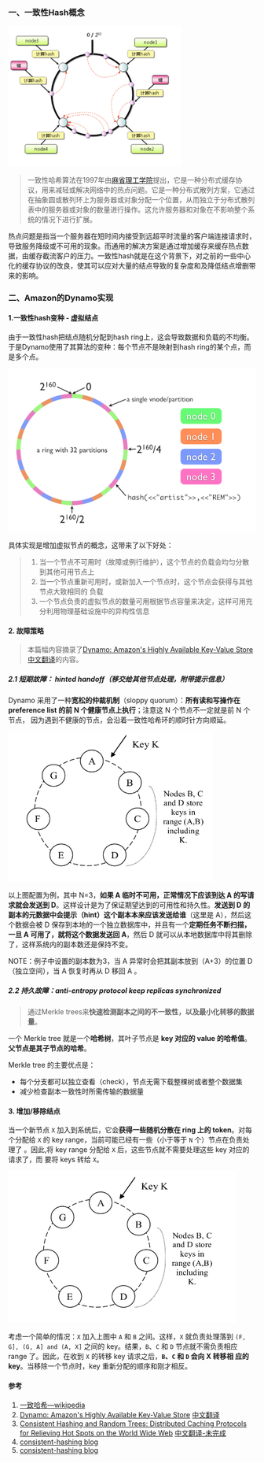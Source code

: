### 一、一致性Hash概念

<img title="" src="pic/image-20210119214800124.png" alt="image-20210119214800124" style="zoom: 100%;" data-align="center" width="351">

> 一致性哈希算法在1997年由[麻省理工学院](https://baike.baidu.com/item/麻省理工学院/117999)提出，它是一种分布式缓存协议，用来减轻或解决网络中的热点问题。它是一种分布式散列方案，它通过在抽象圆或散列环上为服务器或对象分配一个位置，从而独立于分布式散列表中的服务器或对象的数量进行操作。这允许服务器和对象在不影响整个系统的情况下进行扩展。

热点问题是指当一个服务器在短时间内接受到远超平时流量的客户端连接请求时，导致服务降级或不可用的现象。而通用的解决方案是通过增加缓存来缓存热点数据，由缓存截流客户的压力。一致性hash就是在这个背景下，对之前的一些中心化的缓存协议的改良，使其可以应对大量的结点导致的复杂度和及降低结点增删带来的影响。

### 二、Amazon的Dynamo实现

#### 1.一致性hash变种 - 虚拟结点

由于一致性hash把结点随机分配到hash ring上，这会导致数据和负载的不均衡。于是Dynamo使用了其算法的变种：每个节点不是映射到hash ring的某个点，而是多个点。

<img src="pic/image-20210120115532186.png" title="" alt="来源：https://dzone.com/articles/simple-magic-consistent" data-align="center">

具体实现是增加虚拟节点的概念，这带来了以下好处：

> 1. 当一个节点不可用时（故障或例行维护），这个节点的负载会均匀分散到其他可用节点上
> 2. 当一个节点重新可用时，或新加入一个节点时，这个节点会获得与其他节点大致相同的 负载
> 3. 一个节点负责的虚拟节点的数量可用根据节点容量来决定，这样可用充分利用物理基础设施中的异构性信息

#### 2. 故障策略

> 本篇幅内容摘录了[Dynamo: Amazon's Highly Available Key-Value Store 中文翻译](https://arthurchiao.art/blog/amazon-dynamo-zh/)的内容。

##### 2.1 短期故障： hinted handoff（移交给其他节点处理，附带提示信息）

Dynamo 采用了一种**宽松的仲裁机制**（sloppy quorum）：**所有读和写操作在 preference list 的前 N 个健康节点上执行**；注意这 N 个节点不一定就是前 N 个节点， 因为遇到不健康的节点，会沿着一致性哈希环的顺时针方向顺延。

<img title="" src="pic/image-20210120120011445.png" alt="image-20210120120011445" style="zoom: 100%;" data-align="center">

以上图配置为例，其中 N=3，**如果 A 临时不可用，正常情况下应该到达 A 的写请求就会发送到 D**。这样设计是为了保证期望达到的可用性和持久性。**发送到 D 的副本的元数据中会提示（hint）这个副本本来应该发送给谁**（这里是 A），然后这个数据会被 D 保存到本地的一个独立数据库中，并且有一个**定期任务不断扫描，一旦 A 可用了，就将这个数据发送回 A**，然后 D 就可以从本地数据库中将其删除了，这样系统内的副本数还是保持不变。

NOTE：例子中设置的副本数为3，当 A 异常时会把其副本放到（A+3）的位置 D（独立空间），当 A 恢复时再从 D 移回 A 。

##### 2.2 持久故障：anti-entropy protocol keep replicas synchronized

> 通过Merkle trees来**快速检测副本之间的不一致性，以及最小化转移的数据量**。

一个 Merkle tree 就是一个**哈希树**，其叶子节点是 **key 对应的 value 的哈希值**。 **父节点是其子节点的哈希**。

Merkle tree 的主要优点是：

- 每个分支都可以独立查看（check），节点无需下载整棵树或者整个数据集
- 减少检查副本一致性时所需传输的数据量

#### 3. 增加/移除结点

当一个新节点 `X` 加入到系统后，它会**获得一些随机分散在 ring 上的 token**。对每 个分配给 `X` 的 key range，当前可能已经有一些（小于等于 `N` 个）节点在负责处理了 。因此,将 key range 分配给 `X` 后，这些节点就不需要处理这些 key 对应的请求了，而 要将 keys 转给 `X`。

<img title="" src="pic/image-20210120121614233.png" alt="image-20210120121614233" style="zoom: 100%;" data-align="center">

考虑一个简单的情况：`X` 加入上图中 `A` 和 `B` 之间。这样，`X` 就负责处理落到 `(F, G], (G, A] and (A, X]` 之间的 key。结果，`B`、`C` 和 `D` 节点就不需负责相应 range 了。因此，在收到 `X` 的转移 key 请求之后，**`B`、`C` 和 `D` 会向 X 转移相 应的 key**。当移除一个节点时，key 重新分配的顺序和刚才相反。

#### 参考

1. [一致哈希—wikipedia](https://zh.wikipedia.org/zh-tw/%E4%B8%80%E8%87%B4%E5%93%88%E5%B8%8C)
2. [Dynamo: Amazon's Highly Available Key-Value Store](../../reference/amazon-dynamo-sosp2007.pdf)   [中文翻译](https://arthurchiao.art/blog/amazon-dynamo-zh/)
3. [Consistent Hashing and Random Trees: Distributed Caching Protocols for Relieving Hot Spots on the World Wide Web](../../reference/Consistent_Hashing_and_Random_Trees_Distributed_Ca.pdf)   [中文翻译-未完成](Consistent_Hashing_and_Random_Trees翻译.md)
4. [consistent-hashing blog](https://medium.com/system-design-blog/consistent-hashing-b9134c8a9062)
5. [consistent-hashing blog](https://www.toptal.com/big-data/consistent-hashing)
